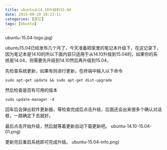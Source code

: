 ```yaml
---
title: ubuntu从14.10升级到15.04
date: 2015-08-29 18:23:11
categories: [其它]
tags: [Ubuntu]
---
```

ubuntu-15.04-logo.jpg)

ubuntu15.04已经发布几个月了，今天准备把家里的笔记本升级下，在这记录下，因为笔记本是14.10的所以下面内容只适用于从14.10升级到15.04的，如果你的系统是14.04，则需要先升级到14.10然后再升级到15.04。
<!--more-->

先检查系统更新，如果有则进行更新，在终端中输入以下命令
```
sudo apt-get update && sudo apt-get dist-upgrade
```
然后检查是否有可用的版本
```
sudo update-manager -d
```
回车后会弹出软件更新器，等检查完成后点击升级，后面还会出来很多个确认对话框，一路确定下去就好。

最后点击开始升级，然后就等着更新自动下载更新吧。
ubuntu-14.10-15.04-01.png)


更新完后重启系统即可完成升级。
ubuntu-15.04-info.png)

